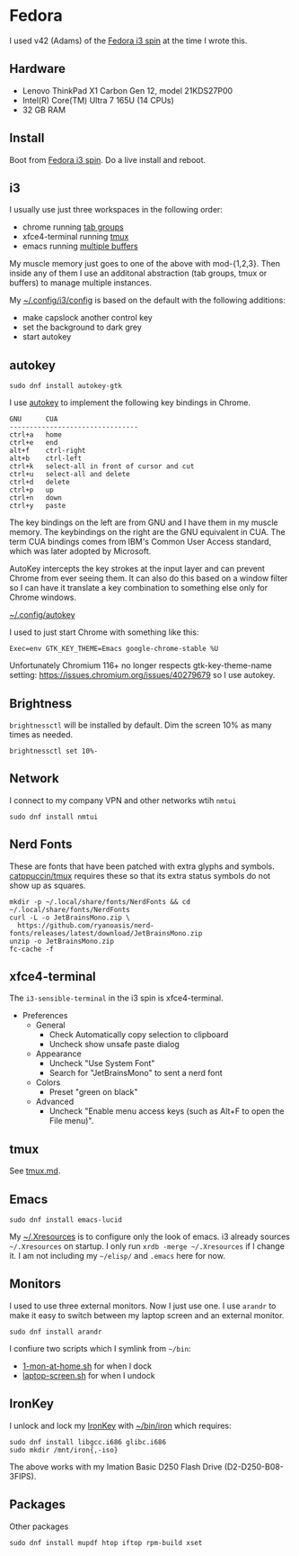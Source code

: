 # Fedora

I used v42 (Adams) of the
[Fedora i3 spin](https://fedoraproject.org/spins/i3)
at the time I wrote this.

## Hardware

- Lenovo ThinkPad X1 Carbon Gen 12, model 21KDS27P00
- Intel(R) Core(TM) Ultra 7 165U (14 CPUs)
- 32 GB RAM

## Install

Boot from [Fedora i3 spin](https://fedoraproject.org/spins/i3).
Do a live install and reboot.

## i3

I usually use just three workspaces in the following order:

- chrome running [tab groups](https://blog.google/products/chrome/manage-tabs-with-google-chrome)
- xfce4-terminal running [tmux](tmux.md)
- emacs running [multiple buffers](https://www.gnu.org/software/emacs/manual/html_node/emacs/Buffers.html)

My muscle memory just goes to one of the above with mod-{1,2,3}.
Then inside any of them I use an additonal abstraction (tab
groups, tmux or buffers) to manage multiple instances.

My [~/.config/i3/config](config/i3/config)
is based on the default with the following additions:

- make capslock another control key
- set the background to dark grey
- start autokey

## autokey

```
sudo dnf install autokey-gtk
```

I use [autokey](https://github.com/autokey/autokey)
to implement the following key bindings in Chrome.
```
GNU      CUA
--------------------------------
ctrl+a   home
ctrl+e   end
alt+f    ctrl-right
alt+b    ctrl-left
ctrl+k   select-all in front of cursor and cut
ctrl+u   select-all and delete
ctrl+d   delete
ctrl+p   up
ctrl+n   down
ctrl+y   paste
```
The key bindings on the left are from GNU and I have them in my muscle
memory. The keybindings on the right are the GNU equivalent in CUA.
The term CUA bindings comes from IBM's Common User Access standard,
which was later adopted by Microsoft.

AutoKey intercepts the key strokes at the input layer and can
prevent Chrome from ever seeing them. It can also do this based
on a window filter so I can have it translate a key combination
to something else only for Chrome windows. 

[~/.config/autokey](config/autokey)

I used to just start Chrome with something like this:
```
Exec=env GTK_KEY_THEME=Emacs google-chrome-stable %U
```
Unfortunately Chromium 116+ no longer respects gtk-key-theme-name
setting: https://issues.chromium.org/issues/40279679 so I use autokey.

## Brightness

`brightnessctl` will be installed by default. Dim the screen 10% as
many times as needed.
```
brightnessctl set 10%-
```

## Network

I connect to my company VPN and other networks wtih `nmtui`
```
sudo dnf install nmtui
```

## Nerd Fonts

These are fonts that have been patched with extra glyphs and symbols.
[catppuccin/tmux](https://github.com/catppuccin/tmux) requires these
so that its extra status symbols do not show up as squares.

```
mkdir -p ~/.local/share/fonts/NerdFonts && cd ~/.local/share/fonts/NerdFonts
curl -L -o JetBrainsMono.zip \
  https://github.com/ryanoasis/nerd-fonts/releases/latest/download/JetBrainsMono.zip
unzip -o JetBrainsMono.zip
fc-cache -f
```

## xfce4-terminal

The `i3-sensible-terminal` in the i3 spin is xfce4-terminal.

- Preferences
  - General 
    - Check Automatically copy selection to clipboard
    - Uncheck show unsafe paste dialog
  - Appearance
    - Uncheck "Use System Font"
    - Search for "JetBrainsMono" to sent a nerd font
  - Colors
    - Preset "green on black"
  - Advanced
    - Uncheck "Enable menu access keys (such as Alt+F to open the File menu)".

## tmux

See [tmux.md](tmux.md).

## Emacs

```
sudo dnf install emacs-lucid
```
My [~/.Xresources](config/dot_Xresources)
is to configure only the look of emacs.
i3 already sources `~/.Xresources` on startup.
I only run `xrdb -merge ~/.Xresources` if I change it.
I am not including my `~/elisp/` and `.emacs` here for now.

## Monitors

I used to use three external monitors. Now I just use one. I use
`arandr` to make it easy to switch between my laptop screen and an
external monitor.
```
sudo dnf install arandr
```
I confiure two scripts which I symlink from `~/bin`:

- [1-mon-at-home.sh](bin/1-mon-at-home.sh) for when I dock
- [laptop-screen.sh](bin/laptop-screen.sh) for when I undock

## IronKey

I unlock and lock my
[IronKey](https://en.wikipedia.org/wiki/IronKey)
with [~/bin/iron](bin/iron) which requires:
```
sudo dnf install libgcc.i686 glibc.i686
sudo mkdir /mnt/iron{,-iso}
```
The above works with my
Imation Basic D250 Flash Drive (D2-D250-B08-3FIPS).

## Packages

Other packages
```
sudo dnf install mupdf htop iftop rpm-build xset
```
